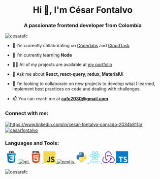 <h1 align="center">Hi 👋, I'm César Fontalvo</h1>
<h3 align="center">A passionate frontend developer from Colombia</h3>

<p align="left"> <img src="https://komarev.com/ghpvc/?username=cesarafc&label=Profile%20views&color=0e75b6&style=flat" alt="cesarafc" /> </p>

- 🔭 I’m currently collaborating on [Coderlabs](https://www.coderlabs.co) and [CloudTask](https://shop.cloudtask.com/)

- 🌱 I’m currently learning **Node**

- 👨‍💻 All of my projects are available at [my portfolio](https://myportfolio-cesarafc.vercel.app/)

- 💬 Ask me about **React, react-query, redux, MaterialUI**

- 💞️ I’m looking to collaborate on new projects to develop what I learned, implement best practices on code and dealing with challenges. 

- 📫 You can reach me at **cafc2030@gmail.com**

<h3 align="left">Connect with me:</h3>
<p align="left">
<a href="https://www.linkedin.com/in/cesar-fontalvo-conrado-2034b811a/" target="_blank"><img align="center" src="https://raw.githubusercontent.com/rahuldkjain/github-profile-readme-generator/master/src/images/icons/Social/linked-in-alt.svg" alt="https://www.linkedin.com/in/cesar-fontalvo-conrado-2034b811a/" height="30" width="40" /></a>
<a href="https://instagram.com/cesarfontalvo" target="_blank"><img align="center" src="https://raw.githubusercontent.com/rahuldkjain/github-profile-readme-generator/master/src/images/icons/Social/instagram.svg" alt="cesarfontalvo" height="30" width="40" /></a>
</p>

<h3 align="left">Languages and Tools:</h3>
<p align="left"> <a href="https://www.w3schools.com/css/" target="_blank" rel="noreferrer"> <img src="https://raw.githubusercontent.com/devicons/devicon/master/icons/css3/css3-original-wordmark.svg" alt="css3" width="40" height="40"/> </a> <a href="https://git-scm.com/" target="_blank" rel="noreferrer"> <img src="https://www.vectorlogo.zone/logos/git-scm/git-scm-icon.svg" alt="git" width="40" height="40"/> </a> <a href="https://www.w3.org/html/" target="_blank" rel="noreferrer"> <img src="https://raw.githubusercontent.com/devicons/devicon/master/icons/html5/html5-original-wordmark.svg" alt="html5" width="40" height="40"/> </a> <a href="https://developer.mozilla.org/en-US/docs/Web/JavaScript" target="_blank" rel="noreferrer"> <img src="https://raw.githubusercontent.com/devicons/devicon/master/icons/javascript/javascript-original.svg" alt="javascript" width="40" height="40"/> </a> <a href="https://nextjs.org/" target="_blank" rel="noreferrer"> <img src="https://cdn.worldvectorlogo.com/logos/nextjs-2.svg" alt="nextjs" width="40" height="40"/> </a> <a href="https://www.python.org" target="_blank" rel="noreferrer"> <img src="https://raw.githubusercontent.com/devicons/devicon/master/icons/python/python-original.svg" alt="python" width="40" height="40"/> </a> <a href="https://reactjs.org/" target="_blank" rel="noreferrer"> <img src="https://raw.githubusercontent.com/devicons/devicon/master/icons/react/react-original-wordmark.svg" alt="react" width="40" height="40"/> </a> <a href="https://redux.js.org" target="_blank" rel="noreferrer"> <img src="https://raw.githubusercontent.com/devicons/devicon/master/icons/redux/redux-original.svg" alt="redux" width="40" height="40"/> </a> <a href="https://www.typescriptlang.org/" target="_blank" rel="noreferrer"> <img src="https://raw.githubusercontent.com/devicons/devicon/master/icons/typescript/typescript-original.svg" alt="typescript" width="40" height="40"/> </a> </p>

<!---
<p><img align="left" src="https://github-readme-stats-tau-ivory-82.vercel.app/api/top-langs?username=cesarafc&theme=dark&show_icons=true&locale=en&layout=compact" alt="cesarafc" /></p>

<p>&nbsp;<img align="center" src="https://github-readme-stats-tau-ivory-82.vercel.app/api?username=cesarafc&theme=dark&show_icons=true&hide_rank=true&locale=en" alt="cesarafc" /></p>
--->
<p><img align="center" src="https://github-readme-streak-stats.herokuapp.com/?user=cesarafc&" alt="cesarafc" /></p>


<!---
CesarAFC/CesarAFC is a ✨ special ✨ repository because its `README.md` (this file) appears on your GitHub profile.
You can click the Preview link to take a look at your changes.
--->
